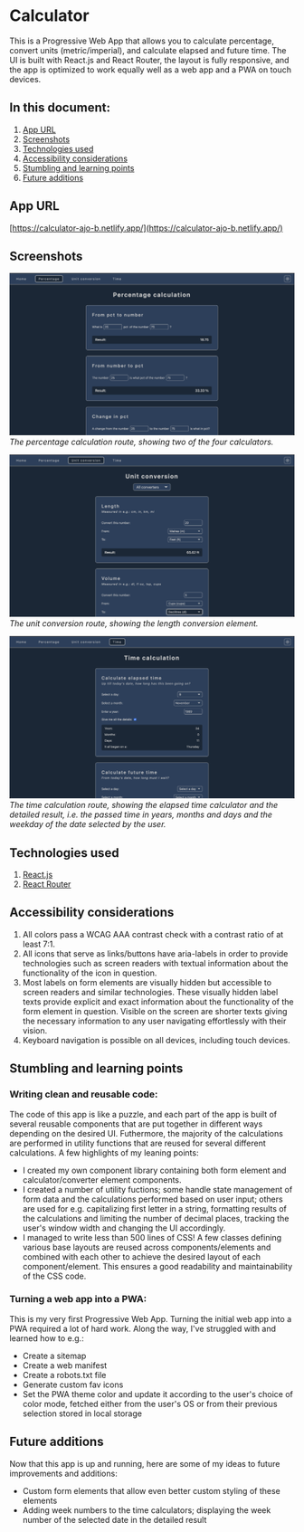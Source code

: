 # Calculator
This is a Progressive Web App that allows you to calculate percentage, convert units (metric/imperial), and calculate elapsed and future time. The UI is built with React.js and React Router, the layout is fully responsive, and the app is optimized to work equally well as a web app and a PWA on touch devices.


## In this document:
1. [App URL](#app-url)
2. [Screenshots](#screenshots)
3. [Technologies used](#technologies-used)
4. [Accessibility considerations](#accessibility-considerations)
5. [Stumbling and learning points](#stumbling-and-learning-points)
6. [Future additions](#future-additions)


## App URL
[https://calculator-ajo-b.netlify.app/](https://calculator-ajo-b.netlify.app/)


## Screenshots
![Percentage calculation route](/src/assets/percentage-calculation-route.png)
*The percentage calculation route, showing two of the four calculators.*
<br>

![Unit conversion route](/src/assets/unit-conversion-route.png)
*The unit conversion route, showing the length conversion element.*
<br>

![Time calculation route](/src/assets/time-calculation-route.png)
*The time calculation route, showing the elapsed time calculator and the detailed result, i.e. the passed time in years, months and days and the weekday of the date selected by the user.*
<br>

## Technologies used
1. [React.js](https://react.dev/)
2. [React Router](https://reactrouter.com/)


## Accessibility considerations
1. All colors pass a WCAG AAA contrast check with a contrast ratio of at least 7:1.
2. All icons that serve as links/buttons have aria-labels in order to provide technologies such as screen readers with textual information about the functionality of the icon in question.
3. Most labels on form elements are visually hidden but accessible to screen readers and similar technologies. These visually hidden label texts provide explicit and exact information about the functionality of the form element in question. Visible on the screen are shorter texts giving the necessary information to any user navigating effortlessly with their vision.
4. Keyboard navigation is possible on all devices, including touch devices.


## Stumbling and learning points
### Writing clean and reusable code:
The code of this app is like a puzzle, and each part of the app is built of several reusable components that are put together in different ways depending on the desired UI. Futhermore, the majority of the calculations are performed in utility functions that are reused for several different calculations. A few highlights of my leaning points:
- I created my own component library containing both form element and calculator/converter element components.
- I created a number of utility fuctions; some handle state management of form data and the calculations performed based on user input; others are used for e.g. capitalizing first letter in a string, formatting results of the calculations and limiting the number of decimal places, tracking the user's window width and changing the UI accordingly.
- I managed to write less than 500 lines of CSS! A few classes defining various base layouts are reused across components/elements and combined with each other to achieve the desired layout of each component/element. This ensures a good readability and maintainability of the CSS code.

### Turning a web app into a PWA:
This is my very first Progressive Web App. Turning the initial web app into a PWA required a lot of hard work. Along the way, I've struggled with and learned how to e.g.:
- Create a sitemap
- Create a web manifest
- Create a robots.txt file
- Generate custom fav icons
- Set the PWA theme color and update it according to the user's choice of color mode, fetched either from the user's OS or from their previous selection stored in local storage


## Future additions
Now that this app is up and running, here are some of my ideas to future improvements and additions:
- Custom form elements that allow even better custom styling of these elements
- Adding week numbers to the time calculators; displaying the week number of the selected date in the detailed result